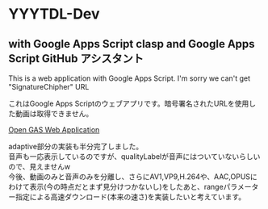# YYYTDL-Dev  

## with Google Apps Script clasp and Google Apps Script GitHub アシスタント  

This is a web application with Google Apps Script. I'm sorry we can't get "SignatureChipher" URL  

これはGoogle Apps Scriptのウェブアプリです。暗号署名されたURLを使用した動画は取得できません。  

<a href="https://script.google.com/macros/s/AKfycbzmwKZrhCz1ywYPDf_HnY90cql_B8Eb5FlXT68C47OHhcvlFufYyd-x6ezmpWyOs-PO/exec" target="_blank" rel="noopener norefferer">Open GAS Web Application</a>

  
adaptive部分の実装も半分完了しました。  
音声も一応表示しているのですが、qualityLabelが音声にはついていないらしいので、見えませんw  
今後、動画のみと音声のみを分離し、さらにAV1,VP9,H.264や、AAC,OPUSにわけて表示(今の時点だとまず見分けつかないし)をしたあと、rangeパラメーター指定による高速ダウンロード(本来の速さ)を実装したいと考えています。  
